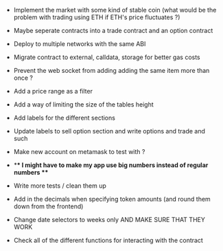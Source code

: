 -   Implement the market with some kind of stable coin (what would be the problem with trading using ETH if ETH's price fluctuates ?)
-   Maybe seperate contracts into a trade contract and an option contract
-   Deploy to multiple networks with the same ABI
-   Migrate contract to external, calldata, storage for better gas costs

-   Prevent the web socket from adding adding the same item more than once ?
-   Add a price range as a filter
-   Add a way of limiting the size of the tables height
-   Add labels for the different sections
-   Update labels to sell option section and write options and trade and such
-   Make new account on metamask to test with ?
-   \***\* I might have to make my app use big numbers instead of regular numbers \*\***

-   Write more tests / clean them up
-   Add in the decimals when specifying token amounts (and round them down from the frontend)
-   Change date selectors to weeks only AND MAKE SURE THAT THEY WORK
-   Check all of the different functions for interacting with the contract
